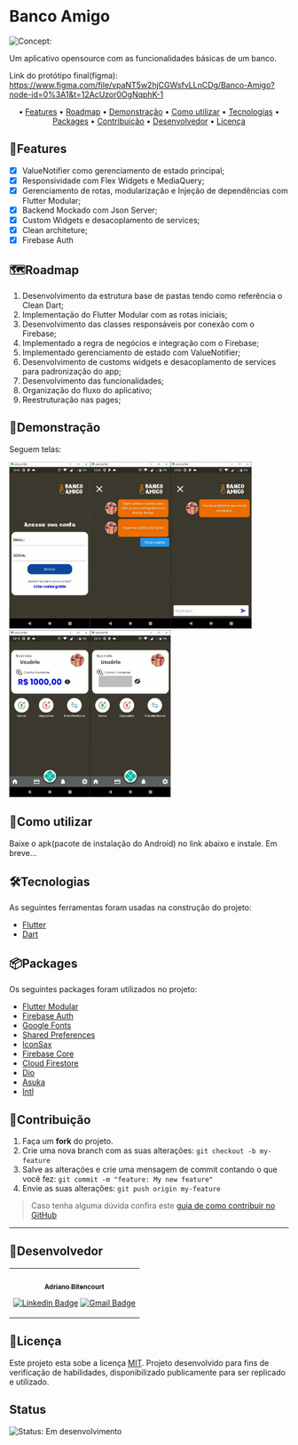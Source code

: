 # Banco Amigo
![Concept:](https://img.shields.io/badge/Concept-Test-green)

Um aplicativo opensource com as funcionalidades básicas de um banco.

Link do protótipo final(figma): https://www.figma.com/file/vpaNT5w2hjCGWsfvLLnCDg/Banco-Amigo?node-id=0%3A1&t=12AcUzor0OgNqphK-1



<p align="center"> • 
 <a href="#features">Features</a> •
 <a href="#roadmap">Roadmap</a> • 
 <a href="#demonstração">Demonstração</a> • 
 <a href="#como-utilizar">Como utilizar</a> •
 <a href="#tecnologias">Tecnologias</a> • 
 <a href="#packages">Packages</a> • 
 <a href="#contribuição">Contribuição</a>  •
 <a href="#desenvolvedor">Desenvolvedor</a> •
 <a href="#licença">Licença</a>
</p>

## 🧩Features

- [x] ValueNotifier como gerenciamento de estado principal;
- [x] Responsividade com Flex Widgets e MediaQuery;
- [x] Gerenciamento de rotas, modularização e Injeção de dependências com Flutter Modular;
- [x] Backend Mockado com Json Server;
- [x] Custom Widgets e desacoplamento de services;
- [x] Clean architeture;
- [x] Firebase Auth

## 🗺Roadmap
1. Desenvolvimento da estrutura base de pastas tendo como referência o Clean Dart;
2. Implementação do Flutter Modular com as rotas iniciais;
3. Desenvolvimento das classes responsáveis por conexão com o Firebase;
4. Implementado a regra de negócios e integração com o Firebase;
5. Implementado gerenciamento de estado com ValueNotifier;
6. Desenvolvimento de customs widgets  e desacoplamento de services para padronização do app;
7. Desenvolvimento das funcionalidades;
8. Organização do fluxo do aplicativo;
9. Reestruturação nas pages;


## 🎨Demonstração

Seguem telas:


<img src="https://github.com/ambitencourt/desafio_banco_amigo/blob/master/assets/images/Presentation/login.jpg" height="300em"/><img src="https://github.com/ambitencourt/desafio_banco_amigo/blob/master/assets/images/Presentation/register.jpg" height="300em"/><img src="https://github.com/ambitencourt/desafio_banco_amigo/blob/master/assets/images/Presentation/register2.jpg" height="300em"/><img src="https://github.com/ambitencourt/desafio_banco_amigo/blob/master/assets/images/Presentation/home.jpg" height="300em"/><img src="https://github.com/ambitencourt/desafio_banco_amigo/blob/master/assets/images/Presentation/home2.jpg" height="300em"/>


## 🏁Como utilizar

Baixe o apk(pacote de instalação do Android) no link abaixo e instale.
Em breve...

## 🛠Tecnologias

As seguintes ferramentas foram usadas na construção do projeto:

- [Flutter](https://flutter.dev/)
- [Dart](https://dart.dev/)

## 📦Packages

Os seguintes packages foram utilizados no projeto:

- [Flutter Modular](https://pub.dev/packages?q=flutter_modular)
- [Firebase Auth](https://pub.dev/packages/firebase_auth)
- [Google Fonts](https://pub.dev/packages/google_fonts)
- [Shared Preferences](https://pub.dev/packages/shared_preferences)  
- [IconSax](https://pub.dev/packages/iconsax)
- [Firebase Core](https://pub.dev/packages/firebase_core)
- [Cloud Firestore](https://pub.dev/packages/cloud_firestore)
- [Dio](https://pub.dev/packages/dio)
- [Asuka](https://pub.dev/packages/asuka)
- [Intl](https://pub.dev/packages/intl)
## 🤝Contribuição

1. Faça um **fork** do projeto.
2. Crie uma nova branch com as suas alterações: `git checkout -b my-feature`
3. Salve as alterações e crie uma mensagem de commit contando o que você fez: `git commit -m "feature: My new feature"`
4. Envie as suas alterações: `git push origin my-feature`
> Caso tenha alguma dúvida confira este [guia de como contribuir no GitHub](./CONTRIBUTING.md)

---

## 📱Desenvolvedor

<table>
<tr>

<td>
<div align="center">
<a href="https://github.com/ambitencourt">
 <img style="border-radius: 50%;" src="https://avatars.githubusercontent.com/u/73924078?s=400&u=111fa3d893e5677088f0f0d8d4d74e52fdbc4e39&v=4" width="100px;" alt=""/>
 <br />
 <sub><b>Adriano Bitencourt</b></sub></a> <a href="https://github.com/ambitencourt" title="Github"></a>
<p>

[![Linkedin Badge](https://img.shields.io/badge/-Adriano-blue?style=flat-square&logo=Linkedin&logoColor=white&link=https://www.linkedin.com/in/adrianombitencourt/)](https://www.linkedin.com/in/adrianombitencourt/) 
[![Gmail Badge](https://img.shields.io/badge/-Gmail-c14438?style=flat-square&logo=Gmail&logoColor=white&link=mailto:adriano.mirandabitencourt@gmail.com)](mailto:adriano.mirandabitencourt@gmail.com)
</div>

</td>
</tr>
</table>

## 📝Licença

Este projeto esta sobe a licença [MIT](./LICENSE).
Projeto desenvolvido para fins de verificação de habilidades, disponibilizado publicamente para ser replicado e utilizado.


## Status

![Status: Em desenvolvimento](https://img.shields.io/badge/Status-Em%20desenvolvimento-blue)
